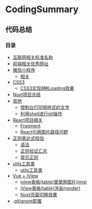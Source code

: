 # CodingSummary
## 代码总结

<!-- > __[个人简书同更](https://www.jianshu.com/u/13c6936a89b6)__
 ：[https://www.jianshu.com/u/13c6936a89b6](https://www.jianshu.com/u/13c6936a89b6) -->

### 目录

- [互联网相关标准名称](./allname.md)
- [前端相关优秀网址](./前端相关优秀网址/url.md)
- [微信小程序](./微信小程序)
    - [相关](./微信小程序/总结相关.md)
- [CSS3](./CSS3)
    - [CSS3实现8种Loading效果](./CSS3/CSS3实现8种Loading效果.md)
- [Nuxt项目总结](./Nuxt项目总结/README.md)
- [其他](./other)
    - [控制台打印带样式的文字](./other/控制台打印带样式的文字.md)
    - [利用shell进行git操作](./other/利用shell进行git操作.md)
- [React项目相关](./react)
    - [Fragment](./react/Fragment.md)
    - [React引用图片路径问题](./react/React引用图片路径问题.md)
- [正则表达式校验](./regexp)
    - [语法](./regexp/语法.md)
    - [正则验证汇总](./regexp/正则验证汇总.md)
    - [常见正则](./regexp/常见正则.md)
- [utils工具类](./utils)
    - [utils工具类](./utils/index.md)
- [Vue + iView](./Vue+iView)
    - [iview表格(table)里使用图片(img)](./Vue+iView/iview表格(table)里使用图片(img).md)
    - [iView表格(table)渲染(render)](./Vue+iView/iView表格(table)渲染(render).md)
    - [Nuxt页面切换效果](./Vue+iView/Nuxt页面切换效果.md)
- [.gitignore配置](./.gitignore配置.md)
